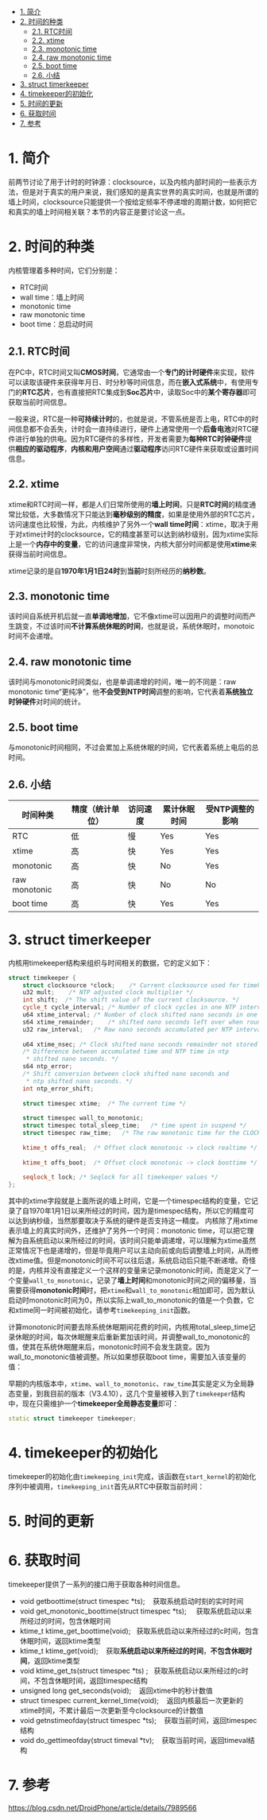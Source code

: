 
<!-- @import "[TOC]" {cmd="toc" depthFrom=1 depthTo=6 orderedList=false} -->

<!-- code_chunk_output -->

- [1. 简介](#1-简介)
- [2. 时间的种类](#2-时间的种类)
  - [2.1. RTC时间](#21-rtc时间)
  - [2.2. xtime](#22-xtime)
  - [2.3. monotonic time](#23-monotonic-time)
  - [2.4. raw monotonic time](#24-raw-monotonic-time)
  - [2.5. boot time](#25-boot-time)
  - [2.6. 小结](#26-小结)
- [3. struct timerkeeper](#3-struct-timerkeeper)
- [4. timekeeper的初始化](#4-timekeeper的初始化)
- [5. 时间的更新](#5-时间的更新)
- [6. 获取时间](#6-获取时间)
- [7. 参考](#7-参考)

<!-- /code_chunk_output -->

# 1. 简介

前两节讨论了用于计时的时钟源：clocksource，以及内核内部时间的一些表示方法，但是对于真实的用户来说，我们感知的是真实世界的真实时间，也就是所谓的墙上时间，clocksource只能提供一个按给定频率不停递增的周期计数，如何把它和真实的墙上时间相关联？本节的内容正是要讨论这一点。

# 2. 时间的种类

内核管理着多种时间，它们分别是：

* RTC时间
* wall time：墙上时间
* monotonic time
* raw monotonic time
* boot time：总启动时间

## 2.1. RTC时间

在PC中，RTC时间又叫**CMOS时间**，它通常由一个**专门的计时硬件**来实现，软件可以读取该硬件来获得年月日、时分秒等时间信息，而在**嵌入式系统**中，有使用专门的**RTC芯片**，也有直接把RTC集成到**Soc芯片**中，读取Soc中的**某个寄存器**即可获取当前时间信息。

一般来说，RTC是一种**可持续计时**的，也就是说，不管系统是否上电，RTC中的时间信息都不会丢失，计时会一直持续进行，硬件上通常使用一个**后备电池**对RTC硬件进行单独的供电。因为RTC硬件的多样性，开发者需要为**每种RTC时钟硬件**提供**相应的驱动程序**，**内核和用户空间**通过**驱动程序**访问RTC硬件来获取或设置时间信息。

## 2.2. xtime

xtime和RTC时间一样，都是人们日常所使用的**墙上时间**，只是**RTC时间**的精度通常比较低，大多数情况下只能达到**毫秒级别的精度**，如果是使用外部的RTC芯片，访问速度也比较慢，为此，内核维护了另外一个**wall time时间**：xtime，取决于用于对xtime计时的clocksource，它的精度甚至可以达到纳秒级别，因为xtime实际上是一个**内存中的变量**，它的访问速度非常快，内核大部分时间都是使用**xtime**来获得当前时间信息。

xtime记录的是自**1970年1月1日24时**到**当前**时刻所经历的**纳秒数**。

## 2.3. monotonic time

该时间自系统开机后就一直**单调地增加**，它不像xtime可以因用户的调整时间而产生跳变，不过该时间**不计算系统休眠的时间**，也就是说，系统休眠时，monotoic时间不会递增。

## 2.4. raw monotonic time

该时间与monotonic时间类似，也是单调递增的时间，唯一的不同是：raw monotonic time“更纯净”，他**不会受到NTP时间**调整的影响，它代表着**系统独立时钟硬件**对时间的统计。

## 2.5. boot time

与monotonic时间相同，不过会累加上系统休眠的时间，它代表着系统上电后的总时间。

## 2.6. 小结

时间种类 | 精度（统计单位） | 访问速度 | 累计休眠时间 | 受NTP调整的影响
-----|----------|------|--------|----------
RTC | 低 | 慢 | Yes | Yes
xtime | 高 | 快 | Yes | Yes
monotonic | 高 | 快 | No | Yes
raw monotonic | 高 | 快 | No | No
boot time | 高 | 快 | Yes | Yes

# 3. struct timerkeeper

内核用timekeeper结构来组织与时间相关的数据，它的定义如下：

```cpp
struct timekeeper {
	struct clocksource *clock;    /* Current clocksource used for timekeeping. */
	u32	mult;    /* NTP adjusted clock multiplier */
	int	shift;	/* The shift value of the current clocksource. */
	cycle_t cycle_interval;	/* Number of clock cycles in one NTP interval. */
	u64	xtime_interval;	/* Number of clock shifted nano seconds in one NTP interval. */
	s64	xtime_remainder;	/* shifted nano seconds left over when rounding cycle_interval */
	u32	raw_interval;	/* Raw nano seconds accumulated per NTP interval. */
 
	u64	xtime_nsec;	/* Clock shifted nano seconds remainder not stored in xtime.tv_nsec. */
	/* Difference between accumulated time and NTP time in ntp
	 * shifted nano seconds. */
	s64	ntp_error;
	/* Shift conversion between clock shifted nano seconds and
	 * ntp shifted nano seconds. */
	int	ntp_error_shift;
 
	struct timespec xtime;	/* The current time */
 
	struct timespec wall_to_monotonic;
	struct timespec total_sleep_time;	/* time spent in suspend */
	struct timespec raw_time;	/* The raw monotonic time for the CLOCK_MONOTONIC_RAW posix clock. */
 
	ktime_t offs_real;	/* Offset clock monotonic -> clock realtime */
 
	ktime_t offs_boot;	/* Offset clock monotonic -> clock boottime */
 
	seqlock_t lock;	/* Seqlock for all timekeeper values */
};
```

其中的xtime字段就是上面所说的墙上时间，它是一个timespec结构的变量，它记录了自1970年1月1日以来所经过的时间，因为是timespec结构，所以它的精度可以达到纳秒级，当然那要取决于系统的硬件是否支持这一精度。
内核除了用xtime表示墙上的真实时间外，还维护了另外一个时间：monotonic time，可以把它理解为自系统启动以来所经过的时间，该时间只能单调递增，可以理解为xtime虽然正常情况下也是递增的，但是毕竟用户可以主动向前或向后调整墙上时间，从而修改xtime值。但是monotonic时间不可以往后退，系统启动后只能不断递增。奇怪的是，内核并没有直接定义一个这样的变量来记录monotonic时间，而是定义了一个变量`wall_to_monotonic`，记录了**墙上时间**和monotonic时间之间的偏移量，当需要获得**monotonic时间**时，把`xtime`和`wall_to_monotonic`相加即可，因为默认启动时monotonic时间为0，所以实际上wall_to_monotonic的值是一个负数，它和xtime同一时间被初始化，请参考`timekeeping_init`函数。

计算monotonic时间要去除系统休眠期间花费的时间，内核用total_sleep_time记录休眠的时间，每次休眠醒来后重新累加该时间，并调整wall_to_monotonic的值，使其在系统休眠醒来后，monotonic时间不会发生跳变。因为wall_to_monotonic值被调整。所以如果想获取boot time，需要加入该变量的值：

早期的内核版本中，`xtime`、`wall_to_monotonic`、`raw_time`其实是定义为全局静态变量，到我目前的版本（V3.4.10），这几个变量被移入到了`timekeeper`结构中，现在只需维护一个**timekeeper全局静态变量**即可：

```cpp
static struct timekeeper timekeeper;
```

# 4. timekeeper的初始化

timekeeper的初始化由`timekeeping_init`完成，该函数在`start_kernel`的初始化序列中被调用，`timekeeping_init`首先从RTC中获取当前时间：

# 5. 时间的更新

# 6. 获取时间

timekeeper提供了一系列的接口用于获取各种时间信息。

* void getboottime(struct timespec *ts);    获取系统启动时刻的实时时间
* void get_monotonic_boottime(struct timespec *ts);     获取系统启动以来所经过的时间，包含休眠时间
* ktime_t ktime_get_boottime(void);   获取系统启动以来所经过的c时间，包含休眠时间，返回ktime类型
* ktime_t ktime_get(void);    获取**系统启动以来所经过的时间**，**不包含休眠时间**，返回ktime类型
* void ktime_get_ts(struct timespec *ts) ;   获取系统启动以来所经过的c时间，不包含休眠时间，返回timespec结构
* unsigned long get_seconds(void);    返回xtime中的秒计数值
* struct timespec current_kernel_time(void);    返回内核最后一次更新的xtime时间，不累计最后一次更新至今clocksource的计数值
* void getnstimeofday(struct timespec *ts);    获取当前时间，返回timespec结构
* void do_gettimeofday(struct timeval *tv);    获取当前时间，返回timeval结构

# 7. 参考

https://blog.csdn.net/DroidPhone/article/details/7989566